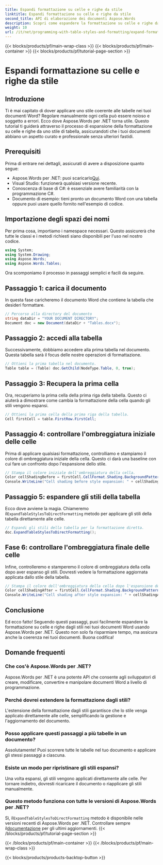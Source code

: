 ```yaml
---
title: Espandi formattazione su celle e righe da stile
linktitle: Espandi formattazione su celle e righe da stile
second_title: API di elaborazione dei documenti Aspose.Words
description: Scopri come espandere la formattazione su celle e righe dagli stili nei documenti Word utilizzando Aspose.Words per .NET. Guida dettagliata inclusa.
weight: 10
url: /it/net/programming-with-table-styles-and-formatting/expand-formatting-on-cells-and-row-from-style/
---
```


{{< blocks/products/pf/main-wrap-class >}}
{{< blocks/products/pf/main-container >}}
{{< blocks/products/pf/tutorial-page-section >}}

# Espandi formattazione su celle e righe da stile

## Introduzione

Ti è mai capitato di dover applicare uno stile coerente alle tabelle nei tuoi documenti Word? Regolare manualmente ogni cella può essere noioso e soggetto a errori. Ecco dove Aspose.Words per .NET torna utile. Questo tutorial ti guiderà attraverso il processo di espansione della formattazione su celle e righe da uno stile di tabella, assicurandoti che i tuoi documenti abbiano un aspetto curato e professionale senza ulteriori fastidi.

## Prerequisiti

Prima di entrare nei dettagli, assicurati di avere a disposizione quanto segue:

-  Aspose.Words per .NET: puoi scaricarlo[Qui](https://releases.aspose.com/words/net/).
- Visual Studio: funzionerà qualsiasi versione recente.
- Conoscenza di base di C#: è essenziale avere familiarità con la programmazione C#.
- Documento di esempio: tieni pronto un documento Word con una tabella oppure puoi usare quello fornito nell'esempio di codice.

## Importazione degli spazi dei nomi

Per prima cosa, importiamo i namespace necessari. Questo assicurerà che tutte le classi e i metodi richiesti siano disponibili per l'uso nel nostro codice.

```csharp
using System;
using System.Drawing;
using Aspose.Words;
using Aspose.Words.Tables;
```

Ora scomponiamo il processo in passaggi semplici e facili da seguire.

## Passaggio 1: carica il documento

In questa fase caricheremo il documento Word che contiene la tabella che desideri formattare. 

```csharp
// Percorso alla directory del documento
string dataDir = "YOUR DOCUMENT DIRECTORY";
Document doc = new Document(dataDir + "Tables.docx");
```

## Passaggio 2: accedi alla tabella

Successivamente, dobbiamo accedere alla prima tabella nel documento. Questa tabella sarà il focus delle nostre operazioni di formattazione.

```csharp
// Ottieni la prima tabella nel documento.
Table table = (Table) doc.GetChild(NodeType.Table, 0, true);
```

## Passaggio 3: Recupera la prima cella

Ora, recuperiamo la prima cella della prima riga della tabella. Questo ci aiuterà a dimostrare come cambia la formattazione della cella quando gli stili vengono espansi.

```csharp
// Ottieni la prima cella della prima riga della tabella.
Cell firstCell = table.FirstRow.FirstCell;
```

## Passaggio 4: controllare l'ombreggiatura iniziale delle celle

Prima di applicare qualsiasi formattazione, controlliamo e stampiamo il colore di ombreggiatura iniziale della cella. Questo ci darà una baseline con cui fare un confronto dopo l'espansione dello stile.

```csharp
// Stampa il colore iniziale dell'ombreggiatura della cella.
Color cellShadingBefore = firstCell.CellFormat.Shading.BackgroundPatternColor;
Console.WriteLine("Cell shading before style expansion: " + cellShadingBefore);
```

## Passaggio 5: espandere gli stili della tabella

 Ecco dove avviene la magia. Chiameremo il`ExpandTableStylesToDirectFormatting` metodo per applicare gli stili della tabella direttamente alle celle.

```csharp
// Espandi gli stili della tabella per la formattazione diretta.
doc.ExpandTableStylesToDirectFormatting();
```

## Fase 6: controllare l'ombreggiatura finale delle celle

Infine, controlleremo e stamperemo il colore di ombreggiatura della cella dopo aver espanso gli stili. Dovresti vedere la formattazione aggiornata applicata dallo stile della tabella.

```csharp
// Stampa il colore dell'ombreggiatura della cella dopo l'espansione dello stile.
Color cellShadingAfter = firstCell.CellFormat.Shading.BackgroundPatternColor;
Console.WriteLine("Cell shading after style expansion: " + cellShadingAfter);
```

## Conclusione

Ed ecco fatto! Seguendo questi passaggi, puoi facilmente espandere la formattazione su celle e righe dagli stili nei tuoi documenti Word usando Aspose.Words per .NET. Questo non solo fa risparmiare tempo, ma assicura anche la coerenza nei tuoi documenti. Buona codifica!

## Domande frequenti

### Che cos'è Aspose.Words per .NET?
Aspose.Words per .NET è una potente API che consente agli sviluppatori di creare, modificare, convertire e manipolare documenti Word a livello di programmazione.

### Perché dovrei estendere la formattazione dagli stili?
L'estensione della formattazione dagli stili garantisce che lo stile venga applicato direttamente alle celle, semplificando la gestione e l'aggiornamento del documento.

### Posso applicare questi passaggi a più tabelle in un documento?
Assolutamente! Puoi scorrere tutte le tabelle nel tuo documento e applicare gli stessi passaggi a ciascuna.

### Esiste un modo per ripristinare gli stili espansi?
Una volta espansi, gli stili vengono applicati direttamente alle celle. Per tornare indietro, dovresti ricaricare il documento o riapplicare gli stili manualmente.

### Questo metodo funziona con tutte le versioni di Aspose.Words per .NET?
 Sì, il`ExpandTableStylesToDirectFormatting` metodo è disponibile nelle versioni recenti di Aspose.Words per .NET. Controllare sempre il[documentazione](https://reference.aspose.com/words/net/) per gli ultimi aggiornamenti.
{{< /blocks/products/pf/tutorial-page-section >}}

{{< /blocks/products/pf/main-container >}}
{{< /blocks/products/pf/main-wrap-class >}}

{{< blocks/products/products-backtop-button >}}
